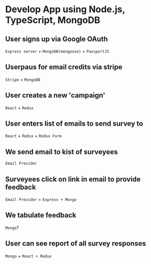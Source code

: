 # Develop App using Node.js, TypeScript, MongoDB

## User signs up via Google OAuth

`Express server` + `MongoDB(mongoose)` + `PassportJS`

## Userpaus for email credits via stripe

`Stripe` + `MongoDB`

## User creates a new 'campaign'

`React` + `Redux`

## User enters list of emails to send survey to

`React` + `Redux` + `Redux Form`

## We send email to kist of surveyees

`Email Provider`

## Surveyees click on link in email to provide feedback

`Email Provider` + `Express + Mongo`

## We tabulate feedback

`Mongo`?

## User can see report of all survey responses

`Mongo` + `React + Redux`

